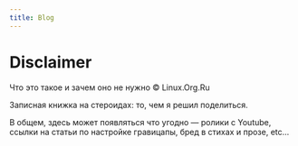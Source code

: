 ```yaml
---
title: Blog
---
```


# Disclaimer

Что это такое и зачем оно не нужно © Linux.Org.Ru

Записная книжка на стероидах: то, чем я решил поделиться.

В общем, здесь может появляться что угодно — ролики с Youtube, ссылки на статьи по настройке гравицапы, бред в стихах и прозе, etc…
